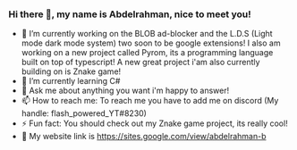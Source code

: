 ### Hi there 👋, my name is Abdelrahman, nice to meet you!

- 🔭 I’m currently working on the BLOB ad-blocker and the L.D.S (Light mode dark mode system) two soon to be google extensions! I also am
working on a new project called Pyrom, its a programming language built on top of typescript! A new great project i'am also currently building on is Znake game!
- 🌱 I’m currently learning C#
- 💬 Ask me about anything you want i'm happy to answer!
- 📫 How to reach me: To reach me you have to add me on discord (My handle: flash_powered_YT#8230)
- ⚡ Fun fact: You should check out my Znake game project, its really cool!
- 🔗 My website link is https://sites.google.com/view/abdelrahman-b
